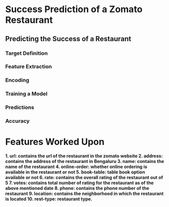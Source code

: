 # Success Prediction of a Zomato Restaurant

## Predicting the Success of a Restaurant 
  ### Target Definition 
  ### Feature Extraction
  ### Encoding 
  ### Training a Model 
  ### Predictions 
  ### Accuracy
  
  
  
 # Features Worked Upon 
  

**1. url: contains the url of the restaurant in the zomato website
2. address: contains the address of the restaurant in Bengaluru
3. name: contains the name of the restaurant
4. online-order: whether online ordering is available in the restaurant or not
5. book-table: table book option available or not
6. rate: contains the overall rating of the restaurant out of 5
7. votes: contains total number of rating for the restaurant as of the above mentioned date
8. phone: contains the phone number of the restaurant
9. location: contains the neighborhood in which the restaurant is located
10. rest-type: restaurant type.**
                
